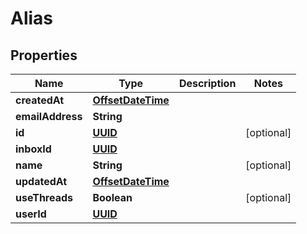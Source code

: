 

# Alias

## Properties

Name | Type | Description | Notes
------------ | ------------- | ------------- | -------------
**createdAt** | [**OffsetDateTime**](OffsetDateTime) |  | 
**emailAddress** | **String** |  | 
**id** | [**UUID**](UUID) |  |  [optional]
**inboxId** | [**UUID**](UUID) |  | 
**name** | **String** |  |  [optional]
**updatedAt** | [**OffsetDateTime**](OffsetDateTime) |  | 
**useThreads** | **Boolean** |  |  [optional]
**userId** | [**UUID**](UUID) |  | 



